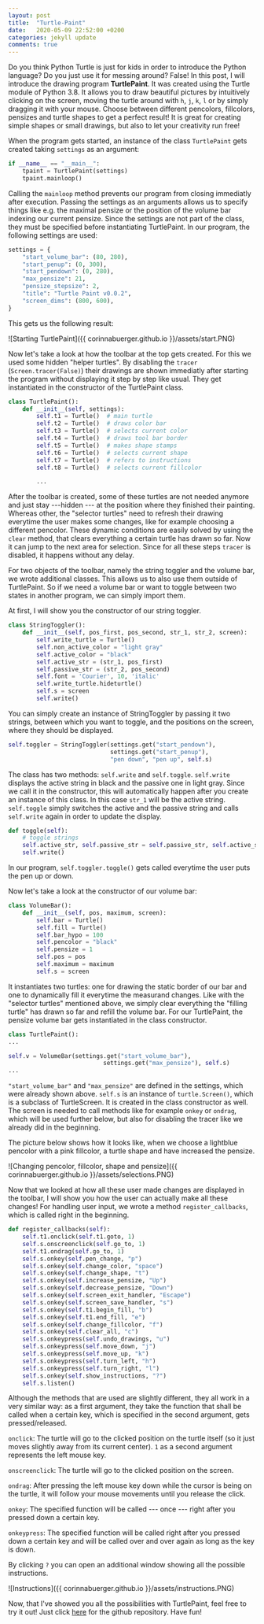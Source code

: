 ```yaml
---
layout: post
title:  "Turtle-Paint"
date:   2020-05-09 22:52:00 +0200
categories: jekyll update
comments: true
---
```


Do you think Python Turtle is just for kids in order to introduce the Python language? Do you just use it for messing around? False!
In this post, I will introduce the drawing program **TurtlePaint**. It was created using the Turtle module of Python 3.8. 
It allows you to draw beautiful pictures by intuitively clicking on the screen, moving the turtle around with `h`, `j`, `k`, `l` or by simply dragging it with your mouse. Choose between different pencolors, fillcolors, pensizes and turtle shapes to get a perfect result! It is great for creating simple shapes or small drawings, but also to let your creativity run free!

When the program gets started, an instance of the class `TurtlePaint` gets created taking `settings` as an argument:

```python
if __name__ == "__main__":
    tpaint = TurtlePaint(settings)
    tpaint.mainloop()
```

Calling the `mainloop` method prevents our program from closing immediatly after execution.
Passing the settings as an arguments allows us to specify things like e.g. the maximal pensize or the position of the volume bar indexing our current pensize. Since the settings are not part of the class, they must be specified before instantiating TurtlePaint. In our program, the following settings are used:

```python
settings = {
    "start_volume_bar": (80, 280),
    "start_penup": (0, 300),
    "start_pendown": (0, 280),
    "max_pensize": 21,
    "pensize_stepsize": 2,
    "title": "Turtle Paint v0.0.2",
    "screen_dims": (800, 600),
}
```
This gets us the following result:

![Starting TurtlePaint]({{ corinnabuerger.github.io }}/assets/start.PNG)

Now let's take a look at how the toolbar at the top gets created. For this we used some hidden "helper turtles". By disabling the `tracer` (`Screen.tracer(False)`) their drawings are shown immediatly after starting the program without displaying it step by step like usual. They get instantiated in the constructor of the TurtlePaint class.

```python
class TurtlePaint():
    def __init__(self, settings):
        self.t1 = Turtle()  # main turtle
        self.t2 = Turtle()  # draws color bar
        self.t3 = Turtle()  # selects current color
        self.t4 = Turtle()  # draws tool bar border
        self.t5 = Turtle()  # makes shape stamps
        self.t6 = Turtle()  # selects current shape
        self.t7 = Turtle()  # refers to instructions
        self.t8 = Turtle()  # selects current fillcolor

        ...
```
After the toolbar is created, some of these turtles are not needed anymore and just stay ---hidden --- at the position where they finished their painting. Whereas other, the "selector turtles" need to refresh their drawing everytime the user makes some changes, like for example choosing a different pencolor. These dynamic conditions are easily solved by using the `clear` method, that clears everything a certain turtle has drawn so far. Now it can jump to the next area for selection. Since for all these steps `tracer` is disabled, it happens without any delay.

For two objects of the toolbar, namely the string toggler and the volume bar, we wrote additional classes. This allows us to also use them outside of TurtlePaint. So if we need a volume bar or want to toggle between two states in another program, we can simply import them. 

At first, I will show you the constructor of our string toggler. 

```python
class StringToggler():
    def __init__(self, pos_first, pos_second, str_1, str_2, screen):
        self.write_turtle = Turtle()
        self.non_active_color = "light gray"
        self.active_color = "black"
        self.active_str = (str_1, pos_first)
        self.passive_str = (str_2, pos_second)
        self.font = 'Courier', 10, 'italic'
        self.write_turtle.hideturtle()
        self.s = screen
        self.write()
```
You can simply create an instance of StringToggler by passing it two strings, between which you want to toggle, and the positions on the screen, where they should be displayed. 

```python
self.toggler = StringToggler(settings.get("start_pendown"),
                             settings.get("start_penup"),
                             "pen down", "pen up", self.s)
```

The class has two methods: `self.write` and `self.toggle`. `self.write` displays the active string in black and the passive one in light gray. Since we call it in the constructor, this will automatically happen after you create an instance of this class. In this case `str_1` will be the active string. `self.toggle` simply switches the active and the passive string and calls `self.write` again in order to update the display.

```python
def toggle(self):
    # toggle strings
    self.active_str, self.passive_str = self.passive_str, self.active_str
    self.write()
```

In our program, `self.toggler.toggle()` gets called everytime the user puts the pen up or down.

Now let's take a look at the constructor of our volume bar:

```python
class VolumeBar():
    def __init__(self, pos, maximum, screen):
        self.bar = Turtle()
        self.fill = Turtle()
        self.bar_hypo = 100
        self.pencolor = "black"
        self.pensize = 1
        self.pos = pos
        self.maximum = maximum
        self.s = screen
```
It instantiates two turtles: one for drawing the static border of our bar and one to dynamically fill it everytime the measurand changes. Like with the "selector turtles" mentioned above, we simply clear everything the "filling turtle" has drawn so far and refill the volume bar.
For our TurtlePaint, the pensize volume bar gets instantiated in the class constructor.

```python
class TurtlePaint():
...

self.v = VolumeBar(settings.get("start_volume_bar"),
                           settings.get("max_pensize"), self.s)
...
```

`"start_volume_bar"` and `"max_pensize"` are defined in the settings, which were already shown above. `self.s` is an instance of `turtle.Screen()`, which is a subclass of TurtleScreen. It is created in the class constructor as well. The screen is needed to call methods like for example `onkey` or `ondrag`, which will be used further below, but also for disabling the tracer like we already did in the beginning.

The picture below shows how it looks like, when we choose a lightblue pencolor with a pink fillcolor, a turtle shape and have increased the pensize.

![Changing pencolor, fillcolor, shape and pensize]({{ corinnabuerger.github.io }}/assets/selections.PNG)

Now that we looked at how all these user made changes are displayed in the toolbar, I will show you how the user can actually make all these changes!
For handling user input, we wrote a method `register_callbacks`, which is called right in the beginning.

```python
def register_callbacks(self):
    self.t1.onclick(self.t1.goto, 1)
    self.s.onscreenclick(self.go_to, 1)
    self.t1.ondrag(self.go_to, 1)
    self.s.onkey(self.pen_change, "p")
    self.s.onkey(self.change_color, "space")
    self.s.onkey(self.change_shape, "t")
    self.s.onkey(self.increase_pensize, "Up")
    self.s.onkey(self.decrease_pensize, "Down")
    self.s.onkey(self.screen_exit_handler, "Escape")
    self.s.onkey(self.screen_save_handler, "s")
    self.s.onkey(self.t1.begin_fill, "b")
    self.s.onkey(self.t1.end_fill, "e")
    self.s.onkey(self.change_fillcolor, "f")
    self.s.onkey(self.clear_all, "c")
    self.s.onkeypress(self.undo_drawings, "u")
    self.s.onkeypress(self.move_down, "j")
    self.s.onkeypress(self.move_up, "k")
    self.s.onkeypress(self.turn_left, "h")
    self.s.onkeypress(self.turn_right, "l")
    self.s.onkey(self.show_instructions, "?")
    self.s.listen()
```

Although the methods that are used are slightly different, they all work in a very similar way: as a first argument, they take the function that shall be called when a certain key, which is specified in the second argument, gets pressed/released.

`onclick`: The turtle will go to the clicked position on the turtle itself (so it just moves slightly away from its current center). `1` as a second argument represents the left mouse key.

`onscreenclick`: The turtle will go to the clicked position on the screen.

`ondrag`: After pressing the left mouse key down while the cursor is being on the turtle, it will follow your mouse movements until you release the click.

`onkey`: The specified function will be called --- once --- right after you pressed down a certain key.

`onkeypress`: The specified function will be called right after you pressed down a certain key and will be called over and over again as long as the key is down.

By clicking `?` you can open an additional window showing all the possible instructions.

![Instructions]({{ corinnabuerger.github.io }}/assets/instructions.PNG)

Now, that I've showed you all the possibilities with TurtlePaint, feel free to try it out! Just click <a href="https://github.com/CorinnaBuerger/Turtle-Paint" target="_blank"> here</a> for the github repository. Have fun!

